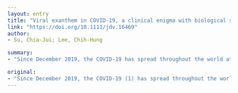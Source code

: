 ```yaml
---
layout: entry
title: "Viral exanthem in COVID-19, a clinical enigma with biological significance"
link: "https://doi.org/10.1111/jdv.16469"
author:
- Su, Chia-Jui; Lee, Chih-Hung

summary:
- "Since December 2019, the COVID-19 has spread throughout the world at a staggering speed. As of March 30, 2020, the confirmed case number has reached 693,224 globally. Current researches emphasize on understanding of transmission patterns, severity, clinical features, and risk factors for infection. The data remain limited. Researches emphasis on understanding transmission patterns and severity, but the data are still limited. The number of cases has claimed 33,106 lives(2). Since December 2018, the confirmed cases number has spread across the globe at. March 20, 2020,. the COVID-19 has claimed. since December 2019. as of March 30."

original:
- "Since December 2019, the COVID-19 (1) has spread throughout the world at a staggering speed. As of March 30, 2020, the confirmed case number has reached 693,224 globally and the COVID-19 has claimed 33,106 lives(2). Current researches emphasize on understanding of transmission patterns, severity, clinical features, and risk factors for infection, but the data remain limited."
---
```


